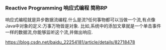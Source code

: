 ### Reactive Programming 响应式编程 简称RP
响应式编程就是异步数据流编程.什么是流?任何事物都可以当做一个流,有点像Java中对象的定义:万事万物皆是对象.
比如,系统中的添加文章就是一个单击事件一样的数据流,你能够监听这个流,并做出响应.

https://blog.csdn.net/baidu_22254181/article/details/82718478